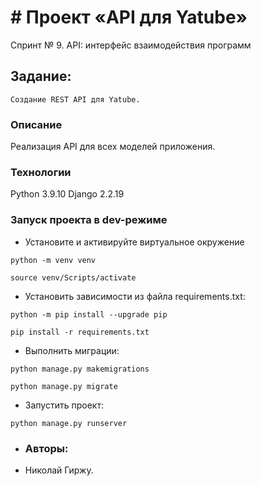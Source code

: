﻿# # Проект «API для Yatube»
Спринт № 9. API: интерфейс взаимодействия программ
## Задание:
```
Создание REST API для Yatube.
```
### Описание
Реализация API для всех моделей приложения.
### Технологии
Python 3.9.10
Django 2.2.19
### Запуск проекта в dev-режиме
- Установите и активируйте виртуальное окружение
```
python -m venv venv
```
```
source venv/Scripts/activate
```
 
- Установить зависимости из файла requirements.txt:
```
python -m pip install --upgrade pip
```
```
pip install -r requirements.txt
```
- Выполнить миграции:
```
python manage.py makemigrations
```
```
python manage.py migrate
```
- Запустить проект:
```
python manage.py runserver
```
- ### Авторы:
- Николай Гиржу.
